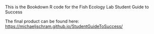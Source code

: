 This is the Bookdown R code for the Fish Ecology Lab Student Guide to Success

The final product can be found here: https://michaeljschram.github.io/StudentGuideToSuccess/
